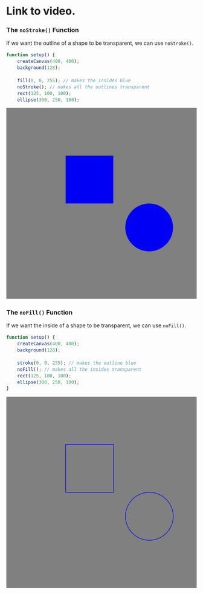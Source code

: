 # Link to video.

### The `noStroke()` Function

If we want the outline of a shape to be transparent, we can use `noStroke()`.

```javascript
function setup() {
    createCanvas(400, 400);
    background(128);

    fill(0, 0, 255); // makes the insides blue
    noStroke(); // makes all the outlines transparent
    rect(125, 100, 100);
    ellipse(300, 250, 100);
```

![](../../Images/no_stroke.png)

### The `noFill()` Function

If we want the inside of a shape to be transparent, we can use `noFill()`.

```js
function setup() {
    createCanvas(400, 400);
    background(128);

    stroke(0, 0, 255); // makes the outline blue
    noFill(); // makes all the insides transparent
    rect(125, 100, 100);
    ellipse(300, 250, 100);
}
```

![](../../Images/no_fill.png)
